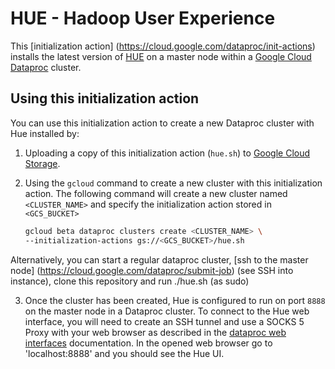 # HUE - Hadoop User Experience 

This [initialization action] (https://cloud.google.com/dataproc/init-actions) installs the latest version of [HUE](http://gethue.com/) 
on a master node within a [Google Cloud Dataproc](https://cloud.google.com/dataproc) cluster.

## Using this initialization action
You can use this initialization action to create a new Dataproc cluster with Hue installed by:

1. Uploading a copy of this initialization action (`hue.sh`) to [Google Cloud Storage](https://cloud.google.com/storage).
2. Using the `gcloud` command to create a new cluster with this initialization action.  The following command will create a new cluster named `<CLUSTER_NAME>` and specify the initialization action stored in `<GCS_BUCKET>`
   
    ```bash
    gcloud beta dataproc clusters create <CLUSTER_NAME> \
    --initialization-actions gs://<GCS_BUCKET>/hue.sh   
    ```
Alternatively, you can start a regular dataproc cluster, [ssh to the master node]  (https://cloud.google.com/dataproc/submit-job) (see SSH into instance), clone this repository and run ./hue.sh (as sudo) 

3. Once the cluster has been created, Hue is configured to run on port `8888` on the master node in a Dataproc cluster. To connect to the Hue web interface, you will need to create an SSH tunnel and use a SOCKS 5 Proxy with your web browser as described in the [dataproc web interfaces](https://cloud.google.com/dataproc/cluster-web-interfaces) documentation. 
In the opened web browser go to 'localhost:8888' and you should see the Hue UI.
